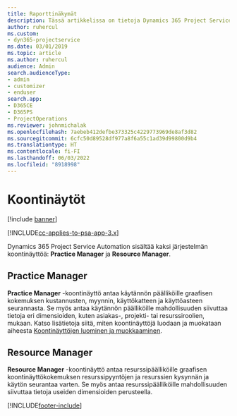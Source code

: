 ```yaml
---
title: Raporttinäkymät
description: Tässä artikkelissa on tietoja Dynamics 365 Project Service Automationiin sisältyvistä raportoinnin koontinäytöistä.
author: ruhercul
ms.custom:
- dyn365-projectservice
ms.date: 03/01/2019
ms.topic: article
ms.author: ruhercul
audience: Admin
search.audienceType:
- admin
- customizer
- enduser
search.app:
- D365CE
- D365PS
- ProjectOperations
ms.reviewer: johnmichalak
ms.openlocfilehash: 7aebeb412defbe373325c4229773969de8af3d82
ms.sourcegitcommit: 6cfc50d89528df977a8f6a55c1ad39d99800d9b4
ms.translationtype: HT
ms.contentlocale: fi-FI
ms.lasthandoff: 06/03/2022
ms.locfileid: "8918998"
---
```

# <a name="dashboards"></a>Koontinäytöt

[!include [banner](../includes/psa-now-project-operations.md)]

[!INCLUDE[cc-applies-to-psa-app-3.x](../includes/cc-applies-to-psa-app-3x.md)]

Dynamics 365 Project Service Automation sisältää kaksi järjestelmän koontinäyttöä: **Practice Manager** ja **Resource Manager**.

## <a name="practice-manager"></a>Practice Manager 

**Practice Manager** -koontinäyttö antaa käytännön päälliköille graafisen kokemuksen kustannusten, myynnin, käyttökatteen ja käyttöasteen seurannasta. Se myös antaa käytännön päälliköille mahdollisuuden siivuttaa tietoja eri dimensioiden, kuten asiakas-, projekti- tai resurssiroolien, mukaan. Katso lisätietoja siitä, miten koontinäyttöjä luodaan ja muokataan aiheesta [Koontinäyttöjen luominen ja muokkaaminen](/dynamics365/customerengagement/on-premises/customize/create-edit-dashboards).

## <a name="resource-manager"></a>Resource Manager 

**Resource Manager** -koontinäyttö antaa resurssipäälliköille graafisen koontinäyttökokemuksen resurssipyyntöjen ja resurssien kysynnän ja käytön seurantaa varten. Se myös antaa resurssipäälliköille mahdollisuuden siivuttaa tietoja useiden dimensioiden perusteella.


[!INCLUDE[footer-include](../includes/footer-banner.md)]
